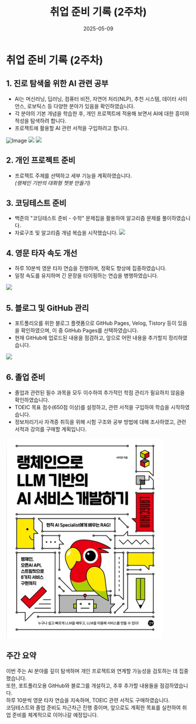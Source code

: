 ﻿---
title: "취업 준비 기록 (2주차)"
date: 2025-05-09
layout: post
categories: [취업준비]
tags: [AI, 코딩테스트, 졸업준비, 타자연습, 프로젝트, GitHub]
---

# 취업 준비 기록 (2주차)


## 1. 진로 탐색을 위한 AI 관련 공부

- AI는 머신러닝, 딥러닝, 컴퓨터 비전, 자연어 처리(NLP), 추천 시스템, 데이터 사이언스, 로보틱스 등 다양한 분야가 있음을 확인하였습니다.
- 각 분야의 기본 개념을 학습한 후, 개인 프로젝트에 적용해 보면서 AI에 대한 흥미와 적성을 탐색하려 합니다.
- 프로젝트에 활용할 AI 관련 서적을 구입하려고 합니다.

![Image](https://github.com/user-attachments/assets/ce4ff5a4-a193-471a-a22f-1442da128fe5)
![](images/0509-1.png)
![](images/0509-2.png)


## 2. 개인 프로젝트 준비

- 프로젝트 주제를 선택하고 세부 기능을 계획하였습니다.  
  _(랭체인 기반의 대화형 챗봇 만들기)_


## 3. 코딩테스트 준비

- 백준의 "코딩테스트 준비 - 수학" 문제집을 활용하여 알고리즘 문제를 풀이하였습니다.
- 자료구조 및 알고리즘 개념 복습을 시작했습니다.
![](images/0509-3.png)


## 4. 영문 타자 속도 개선

- 하루 10분씩 영문 타자 연습을 진행하며, 정확도 향상에 집중하였습니다.
- 일정 속도를 유지하며 긴 문장을 타이핑하는 연습을 병행하였습니다.

![](images/0509-4.png)


## 5. 블로그 및 GitHub 관리

- 포트폴리오를 위한 블로그 플랫폼으로 GitHub Pages, Velog, Tistory 등이 있음을 확인하였으며, 이 중 GitHub Pages를 선택하였습니다.
- 현재 GitHub에 업로드된 내용을 점검하고, 앞으로 어떤 내용을 추가할지 정리하였습니다.

![](images/0509-5.png)


## 6. 졸업 준비

- 졸업과 관련된 필수 과목을 모두 이수하여 추가적인 학점 관리가 필요하지 않음을 확인하였습니다.
- TOEIC 목표 점수(650점 이상)를 설정하고, 관련 서적을 구입하여 학습을 시작하였습니다.
- 정보처리기사 자격증 취득을 위해 시험 구조와 공부 방법에 대해 조사하였고, 관련 서적과 강의를 구매할 계획입니다.

![정보처리기사 필기시험과목](images/0509/0509-1.png)


## 주간 요약

이번 주는 AI 분야를 깊이 탐색하며 개인 프로젝트와 연계할 가능성을 검토하는 데 집중했습니다.  
또한, 포트폴리오용 GitHub와 블로그를 개설하고, 추후 추가할 내용들을 점검하였습니다.  
하루 10분씩 영문 타자 연습을 지속하며, TOEIC 관련 서적도 구매하였습니다.  
코딩테스트와 졸업 준비도 차근차근 진행 중이며, 앞으로도 계획한 목표를 실천하여 취업 준비를 체계적으로 이어나갈 예정입니다.
